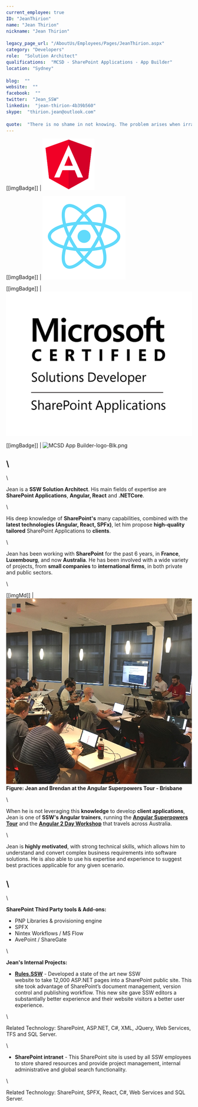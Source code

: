 ```yaml
---
current_employee: true
ID: "JeanThirion"
name: "Jean Thirion"
nickname: "Jean Thirion"

legacy_page_url: "/AboutUs/Employees/Pages/JeanThirion.aspx"
category: "Developers"
role:  "Solution Architect"
qualifications:  "MCSD - SharePoint Applications - App Builder"
location: "Sydney"

blog:  ""
website:  ""
facebook:  ""
twitter:  "Jean_SSW"
linkedin:  "jean-thirion-4b39b560"
skype:  "thirion.jean@outlook.com"

quote:  "There is no shame in not knowing. The problem arises when irrational thought and attendant behaviour fill the vacuum left by ignorance. (Neil Degrasse Tyson) "
---
```


[[imgBadge]]
| ![angular.png](./Images/Bio/angular.png) 
  
[[imgBadge]]
| ![images.png](./Images/Bio/images.png) 

[[imgBadge]]
| ![MCSD_ShareApp_Blk.png](./Images/Bio/MCSD_ShareApp_Blk.png) 

[[imgBadge]]
| ![MCSD App Builder-logo-Blk.png](./Images/Bio/MCSD%20App%20Builder-logo-Blk.png) 

\  
---
\  

Jean is a **SSW Solution Architect**. His main fields of expertise are **SharePoint Applications**, **Angular, React** and **.NETCore**.

\  

His deep knowledge of **SharePoint's** many capabilities, combined with the **latest technologies (Angular, React, SPFx)**, let him propose **high-quality tailored** SharePoint Applications to **clients**.

\  

Jean has been working with **SharePoint** for the past 6 years, in **France**, **Luxembourg**, and now **Australia**. He has been involved with a wide variety of projects, from **small companies** to **international firms**, in both private and public sectors.

\  

[[imgMd]]
| ![60398623_2776967035653247_301891567608659968_n.jpg](./Images/Bio/60398623_2776967035653247_301891567608659968_n.jpg) 
**Figure: Jean and Brendan at the Angular Superpowers Tour - Brisbane**

\  

When he is not leveraging this **knowledge** to develop **client applications**, Jean is one of **SSW's Angular trainers**, running the **[Angular Superpowers Tour](https://www.ssw.com.au/ssw/Events/Training/Angular-Superpowers-Tour.aspx)** and the **[Angular 2 Day Workshop](https://www.ssw.com.au/ssw/Events/Training/Angular-Workshop.aspx)** that travels across Australia.

\  

Jean is **highly motivated**, with strong technical skills, which allows him to understand and convert complex business requirements into software solutions. He is also able to use his expertise and experience to suggest best practices applicable for any given scenario.

\  
---
\  

**SharePoint Third Party tools & Add-ons:**  
*   PNP Libraries & provisioning engine
*   SPFX  
*   Nintex Workflows / MS Flow  
*   AvePoint / ShareGate

\  

**Jean's Internal Projects:**  
*   **[Rules.SSW](https://rules.ssw.com.au/)** - Developed a state of the art new SSW website to take 12,000 ASP.NET pages into a SharePoint public site. This site took advantage of SharePoint’s document management, version control and publishing workflow. This new site gave SSW editors a substantially better experience and their website visitors a better user experience.

\  

Related Technology: SharePoint, ASP.NET, C#, XML, JQuery, Web Services, TFS and SQL Server.

\  

*   **SharePoint intranet** - This SharePoint site is used by all SSW employees to store shared resources and provide project management, internal administrative and global search functionality.

\  

Related Technology: SharePoint, SPFX, React, C#, Web Services and SQL Server. 
